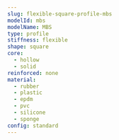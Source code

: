 ```yaml
---
slug: flexible-square-profile-mbs
modelId: mbs
modelName: MBS
type: profile
stiffness: flexible
shape: square
core:
  - hollow
  - solid
reinforced: none
material:
  - rubber
  - plastic
  - epdm
  - pvc
  - silicone
  - sponge
config: standard
---
```

